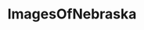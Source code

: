 ---
title: ImagesOfNebraska
crosslinks:
- pics
- EarthPorn
- itookapicture
- whatsthisplant
- tattoos
- imagesofnetwork
- mildlyinteresting
- OldSchoolCool
- Huskers
- funny
- rupaulsdragrace
- mycology
- weather
- spiders
- SkyPorn
- TheWayWeWere
- trees
- NatureIsFuckingLit
- MaddenGMs
- u_2BrkOnThru
---